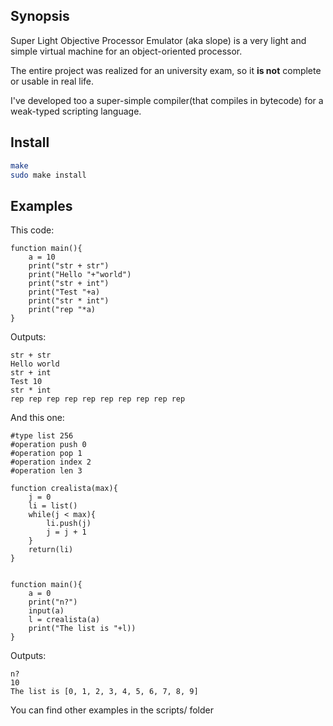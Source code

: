 ## Synopsis

Super Light Objective Processor Emulator (aka slope) is a very light and simple virtual machine for an object-oriented processor.

The entire project was realized for an university exam, so it **is not** complete or usable in real life.

I've developed too a super-simple compiler(that compiles in bytecode) for a weak-typed scripting language.

## Install

```bash
make
sudo make install
```

## Examples

This code:

```
function main(){
	a = 10
	print("str + str")
	print("Hello "+"world")
	print("str + int")
	print("Test "+a)
	print("str * int")
	print("rep "*a)
}
```

Outputs:

```
str + str
Hello world
str + int
Test 10
str * int
rep rep rep rep rep rep rep rep rep rep 
```

And this one:

```
#type list 256
#operation push 0
#operation pop 1
#operation index 2
#operation len 3

function crealista(max){
	j = 0
	li = list()
	while(j < max){
		li.push(j)
		j = j + 1
	}
	return(li)
}


function main(){
	a = 0
	print("n?")
	input(a)
	l = crealista(a)
	print("The list is "+l))
}
```

Outputs:

```
n?
10
The list is [0, 1, 2, 3, 4, 5, 6, 7, 8, 9]
```

You can find other examples in the scripts/ folder
